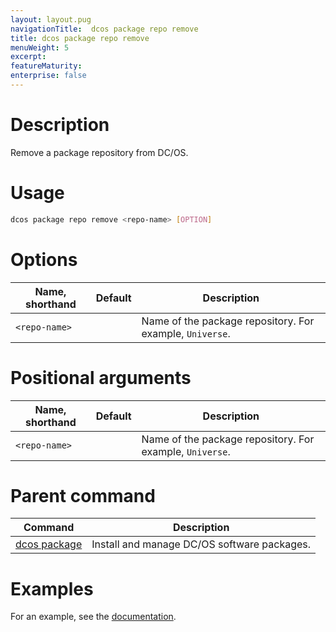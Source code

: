 ```yaml
---
layout: layout.pug
navigationTitle:  dcos package repo remove
title: dcos package repo remove
menuWeight: 5
excerpt:
featureMaturity:
enterprise: false
---
```


<!-- This source repo for this topic is https://github.com/dcos/dcos-docs -->


# Description
Remove a package repository from DC/OS.

# Usage

```bash
dcos package repo remove <repo-name> [OPTION]
```

# Options

| Name, shorthand | Default | Description |
|---------|-------------|-------------|
| `<repo-name>`   |             |  Name of the package repository. For example, `Universe`. |

# Positional arguments

| Name, shorthand | Default | Description |
|---------|-------------|-------------|
| `<repo-name>`   |             |  Name of the package repository. For example, `Universe`. |
        
# Parent command

| Command | Description |
|---------|-------------|
| [dcos package](/1.10/cli/command-reference/dcos-package/)   | Install and manage DC/OS software packages. |

# Examples

For an example, see the [documentation](/1.10/administering-clusters/repo/).
